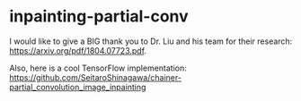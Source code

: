 # inpainting-partial-conv

I would like to give a BIG thank you to Dr. Liu and his team for their research: https://arxiv.org/pdf/1804.07723.pdf.

Also, here is a cool TensorFlow implementation: https://github.com/SeitaroShinagawa/chainer-partial_convolution_image_inpainting
